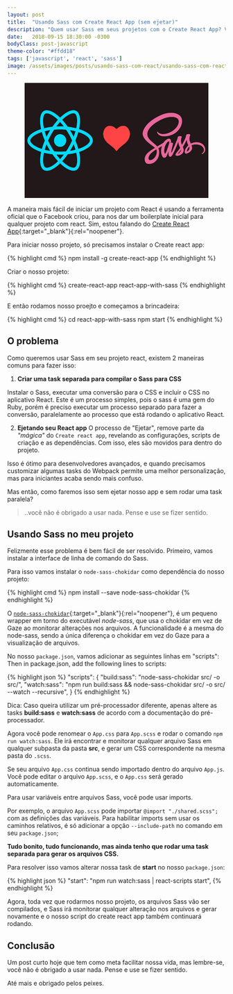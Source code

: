 ```yaml
---
layout: post
title:  "Usando Sass com Create React App (sem ejetar)"
description: "Quem usar Sass em seus projetos com o Create React App? Vamos ver como fazer isso sem ejetar o projeto ou rodar uma task extra."
date:   2018-09-15 18:30:00 -0300
bodyClass: post-javascript
theme-color: "#ffdd18"
tags: ['javascript', 'react', 'sass']
image: /assets/images/posts/usando-sass-com-react/usando-sass-com-react.jpg
---
```


<figure>
  <picture>
    <source type="image/webp" srcset="/assets/images/webp/posts/usando-sass-com-react/usando-sass-com-react.webp" />
    <source srcset="/assets/images/posts/usando-sass-com-react/usando-sass-com-react.jpg" />
    <img itemprop="image" src="/assets/images/posts/usando-sass-com-react/usando-sass-com-react.jpg" alt="Usando Sass com Create React App (sem ejetar)" />
  </picture>
</figure>

A maneira mais fácil de iniciar um projeto com React é usando a ferramenta oficial que o Facebook criou, para nos dar um boilerplate inicial para qualquer projeto com react. Sim, estou falando do [Create React App](https://github.com/facebook/create-react-app){:target="_blank"}{:rel="noopener"}.

Para iniciar nosso projeto, só precisamos instalar o Create react app:

{% highlight cmd %}
npm install -g create-react-app
{% endhighlight %}

Criar o nosso projeto:

{% highlight cmd %}
create-react-app react-app-with-sass
{% endhighlight %}

E então rodamos nosso proejto e começamos a brincadeira:

{% highlight cmd %}
cd react-app-with-sass
npm start
{% endhighlight %}


## O problema

Como queremos usar Sass em seu projeto react, existem 2 maneiras comuns para fazer isso:

1. **Criar uma task separada para compilar o Sass para CSS**

Instalar o Sass, executar uma conversão para o CSS e incluir o CSS no aplicativo React. Este é um processo simples, pois o sass é uma gem do Ruby, porém é preciso executar um processo separado para fazer a conversão, paralelamente ao processo que está rodando o aplicativo React.

2. **Ejetando seu React app**
O processo de "Ejetar", remove parte da *"mágica"* do `Create react app`, revelando as configurações, scripts de criação e as dependências. Com isso, eles são movidos para dentro do projeto. 

Isso é ótimo para desenvolvedores avançados, e quando precisamos customizar algumas tasks do Webpack permite uma melhor personalização, mas para iniciantes acaba sendo mais confuso.


Mas então, como faremos isso sem ejetar nosso app e sem rodar uma task paralela? 


> ..você não é obrigado a usar nada. Pense e use se fizer sentido.


## Usando Sass no meu projeto

Felizmente esse problema é bem fácil de ser resolvido. Primeiro, vamos instalar a interface de linha de comando do Sass.

Para isso vamos instalar o `node-sass-chokidar` como dependência do nosso projeto:

{% highlight cmd %}
npm install --save node-sass-chokidar
{% endhighlight %}

O [`node-sass-chokidar`](https://github.com/michaelwayman/node-sass-chokidar#node-sass-chokidar){:target="_blank"}{:rel="noopener"}, é um pequeno wrapper em torno do executável *node-sass*, que usa o chokidar em vez de Gaze ao monitorar alterações nos arquivos. A funcionalidade é a mesma do node-sass, sendo a única diferença o chokidar em vez do Gaze para a visualização de arquivos.

No nosso `package.json`, vamos adicionar as seguintes linhas em "scripts":
Then in package.json, add the following lines to scripts:

{% highlight json %}
"scripts": {
  "build:sass": "node-sass-chokidar src/ -o src/",
  "watch:sass": "npm run build:sass && node-sass-chokidar src/ -o src/ --watch --recursive",
}
{% endhighlight %}

Dica: Caso queira utilizar um pré-processador diferente, apenas altere as tasks **build:sass** e **watch:sass** de acordo com a documentação do pré-processador.

Agora você pode renomear o `App.css` para `App.scss` e rodar o comando `npm run watch:sass`. Ele irá encontrar e monitorar qualquer arquivo Sass em qualquer subpasta da pasta **src**, e gerar um CSS correspondente na mesma pasta do `.scss`.

Se seu arquivo `App.css` continua sendo importado dentro do arquivo `App.js`. Você pode editar o arquivo `App.scss`, e o `App.css` será gerado automaticamente.

Para usar variáveis entre arquivos Sass, você pode usar imports.

Por exemplo, o arquivo `App.scss` pode importar `@import "./shared.scss";` com as definições das variáveis. Para habilitar imports sem usar os caminhos relativos, é só adicionar a opção `--include-path` no comando em seu `package.json`;

**Tudo bonito, tudo funcionando, mas ainda tenho que rodar uma task separada para gerar os arquivos CSS.**

Para resolver isso vamos alterar nossa task de **start** no nosso `package.json`:

{% highlight json %}
"start": "npm run watch:sass | react-scripts start",
{% endhighlight %}

Agora, toda vez que rodarmos nosso projeto, os arquivos Sass vão ser compilados, e Sass irá monitorar qualquer alteração nos arquivos e gerar novamente e o nosso script do create react app também continuará rodando. 


## Conclusão

Um post curto hoje que tem como meta facilitar nossa vida, mas lembre-se, você não é obrigado a usar nada. Pense e use se fizer sentido.

Até mais e obrigado pelos peixes.